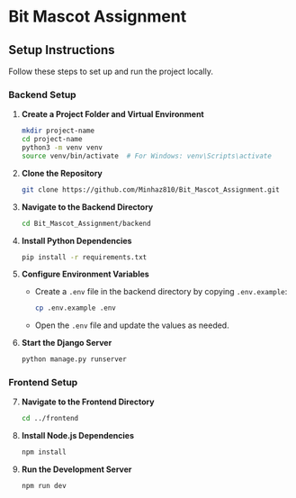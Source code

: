 # Bit Mascot Assignment

## Setup Instructions

Follow these steps to set up and run the project locally.

### Backend Setup

1. **Create a Project Folder and Virtual Environment**
   ```bash
   mkdir project-name
   cd project-name
   python3 -m venv venv
   source venv/bin/activate  # For Windows: venv\Scripts\activate

2. **Clone the Repository**
   ```bash
   git clone https://github.com/Minhaz810/Bit_Mascot_Assignment.git

3. **Navigate to the Backend Directory**
   ```bash
   cd Bit_Mascot_Assignment/backend

4. **Install Python Dependencies**
   ```bash
   pip install -r requirements.txt

5. **Configure Environment Variables**
   - Create a `.env` file in the backend directory by copying `.env.example`:
     ```bash
     cp .env.example .env
     ```
   - Open the `.env` file and update the values as needed.

6. **Start the Django Server**
   ```bash
   python manage.py runserver

### Frontend Setup

7. **Navigate to the Frontend Directory**
   ```bash
   cd ../frontend
   
8. **Install Node.js Dependencies**
   ```bash
   npm install

9. **Run the Development Server**
   ```bash
   npm run dev





